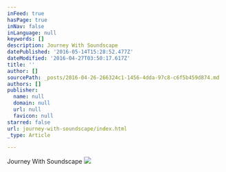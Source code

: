 ```yaml
---
inFeed: true
hasPage: true
inNav: false
inLanguage: null
keywords: []
description: Journey With Soundscape
datePublished: '2016-05-14T15:28:52.477Z'
dateModified: '2016-04-27T03:50:17.617Z'
title: ''
author: []
sourcePath: _posts/2016-04-26-266324c1-1456-4dda-97c8-c6f5b459d874.md
authors: []
publisher:
  name: null
  domain: null
  url: null
  favicon: null
starred: false
url: journey-with-soundscape/index.html
_type: Article

---
```

Journey With Soundscape
![](https://the-grid-user-content.s3-us-west-2.amazonaws.com/da7206a2-096d-4487-ac53-cc147f4fbd0a.jpg)